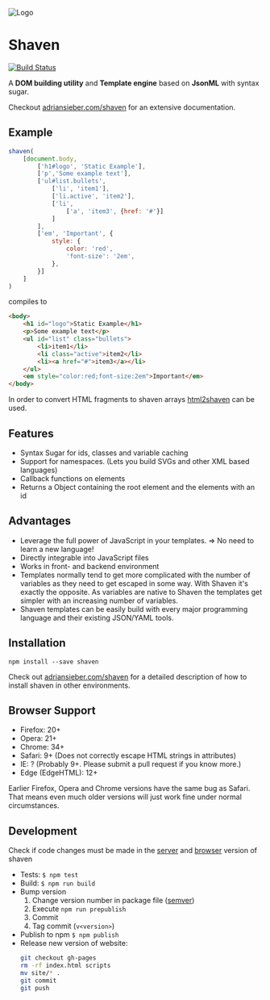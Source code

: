 ![Logo](./source/images/screenshot.png)

# Shaven

[![Build Status](https://travis-ci.org/adius/shaven.svg)](https://travis-ci.org/adius/shaven)

A **DOM building utility** and **Template engine** based on **JsonML** with syntax sugar.

Checkout [adriansieber.com/shaven](http://adriansieber.com/shaven) for an extensive documentation.


## Example

```javascript
shaven(
	[document.body,
		['h1#logo', 'Static Example'],
		['p','Some example text'],
		['ul#list.bullets',
			['li', 'item1'],
			['li.active', 'item2'],
			['li',
				['a', 'item3', {href: '#'}]
			]
		],
		['em', 'Important', {
			style: {
				color: 'red',
				'font-size': '2em',
			},
		}]
	]
)
```

compiles to

```html
<body>
	<h1 id="logo">Static Example</h1>
	<p>Some example text</p>
	<ul id="list" class="bullets">
		<li>item1</li>
		<li class="active">item2</li>
		<li><a href="#">item3</a></li>
	</ul>
	<em style="color:red;font-size:2em">Important</em>
</body>
```

In order to convert HTML fragments to shaven arrays
[html2shaven](https://github.com/adius/html2shaven) can be used.


## Features

- Syntax Sugar for ids, classes and variable caching
- Support for namespaces. (Lets you build SVGs and other XML based languages)
- Callback functions on elements
- Returns a Object containing the root element and the elements with an id


## Advantages

- Leverage the full power of JavaScript in your templates.
	=> No need to learn a new language!
- Directly integrable into JavaScript files
- Works in front- and backend environment
- Templates normally tend to get more complicated with the number of variables
	as they need to get escaped in some way.
	With Shaven it's exactly the opposite. As variables are native to Shaven
	the templates get simpler with an increasing number of variables.
- Shaven templates can be easily build with every major programming language
	and their existing JSON/YAML tools.


## Installation

```shell
npm install --save shaven
```

Check out [adriansieber.com/shaven](http://adriansieber.com/shaven) for a
detailed description of how to install shaven in other environments.


## Browser Support

- Firefox: 20+
- Opera: 21+
- Chrome: 34+
- Safari: 9+ (Does not correctly escape HTML strings in attributes)
- IE: ? (Probably 9+. Please submit a pull request if you know more.)
- Edge (EdgeHTML): 12+

Earlier Firefox, Opera and Chrome versions have the same bug as Safari.
That means even much older versions will just work fine
under normal circumstances.


## Development

Check if code changes must be made in the [server](./source/library/server.js)
and [browser](./source/library/browser.js) version of shaven

- Tests: `$ npm test`
- Build: `$ npm run build`
- Bump version
	1. Change version number in package file ([semver](http://semver.org))
	2. Execute `npm run prepublish`
	3. Commit
	4. Tag commit (`v<version>`)
- Publish to npm `$ npm publish`
- Release new version of website:
	```sh
	git checkout gh-pages
	rm -rf index.html scripts
	mv site/* .
	git commit
	git push
	```
